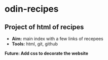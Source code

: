# odin-recipes
## Project of html of recipes

* __Aim:__ main index with a few links of recepees
* __Tools:__ html, git, github

__Future: Add css to decorate the website__
